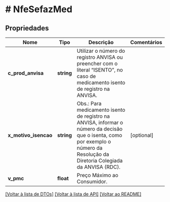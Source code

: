 # # NfeSefazMed

## Propriedades

Nome | Tipo | Descrição | Comentários
------------ | ------------- | ------------- | -------------
**c_prod_anvisa** | **string** | Utilizar o número do registro ANVISA  ou preencher com o literal “ISENTO”, no caso de medicamento isento de registro na ANVISA. |
**x_motivo_isencao** | **string** | Obs.: Para medicamento isento de registro na ANVISA, informar o número da decisão que o isenta, como por exemplo o número da Resolução da Diretoria Colegiada da ANVISA (RDC). | [optional]
**v_pmc** | **float** | Preço Máximo ao Consumidor. |

[[Voltar à lista de DTOs]](../../README.md#models) [[Voltar à lista de API]](../../README.md#endpoints) [[Voltar ao README]](../../README.md)

